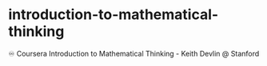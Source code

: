 # introduction-to-mathematical-thinking
♾️ Coursera Introduction to Mathematical Thinking - Keith Devlin @ Stanford
